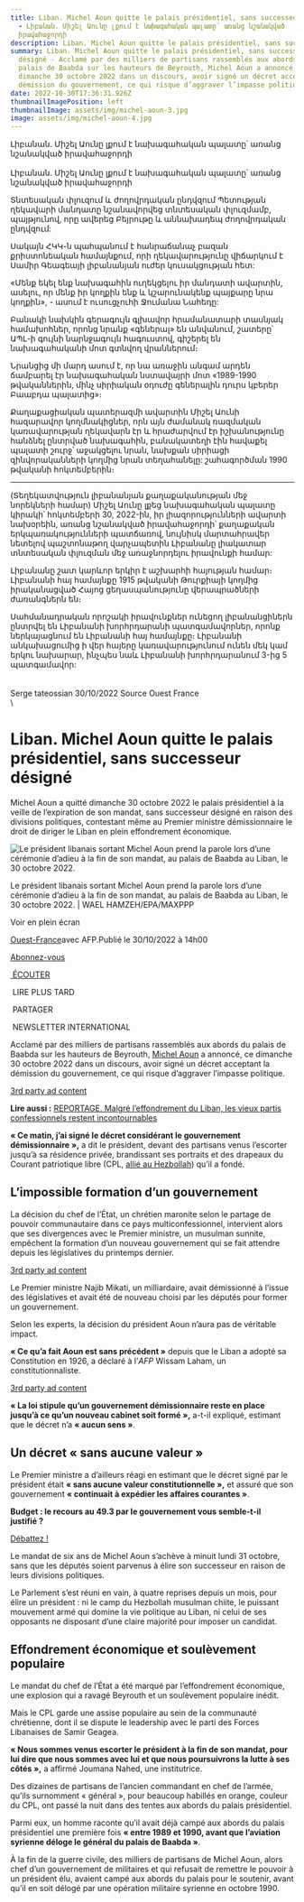```yaml
---
title: Liban. Michel Aoun quitte le palais présidentiel, sans successeur désigné
  - Լիբանան. Միշել Աունը լքում է նախագահական պալատը՝ առանց նշանակված
  իրավահաջորդի
description: Liban. Michel Aoun quitte le palais présidentiel, sans successeur désigné
summary: Liban. Michel Aoun quitte le palais présidentiel, sans successeur
  désigné - Acclamé par des milliers de partisans rassemblés aux abords du
  palais de Baabda sur les hauteurs de Beyrouth, Michel Aoun a annoncé, ce
  dimanche 30 octobre 2022 dans un discours, avoir signé un décret acceptant la
  démission du gouvernement, ce qui risque d’aggraver l’impasse politique.
date: 2022-10-30T17:36:31.926Z
thumbnailImagePosition: left
thumbnailImage: assets/img/michel-aoun-3.jpg
image: assets/img/michel-aoun-4.jpg
---
```

Լիբանան. Միշել Աունը լքում է նախագահական պալատը՝ առանց նշանակված իրավահաջորդի\
\
Լիբանան. Միշել Աունը լքում է նախագահական պալատը՝ առանց նշանակված իրավահաջորդի

Տնտեսական փլուզում և ժողովրդական ընդվզում
Պետության ղեկավարի մանդատը նշանավորվեց տնտեսական փլուզմամբ, պայթյունով, որը ավերեց Բեյրութը և աննախադեպ ժողովրդական ընդվզում:

Սակայն ՀԿԿ-ն պահպանում է հանրաճանաչ բազան քրիստոնեական համայնքում, որի ղեկավարությունը վիճարկում է Սամիր Գեագեայի լիբանանյան ուժեր կուսակցության հետ:

«Մենք եկել ենք նախագահին ուղեկցելու իր մանդատի ավարտին, ասելու, որ մենք իր կողքին ենք և կշարունակենք պայքարը նրա կողքին», - ասում է ուսուցչուհի Ջումանա Նահեդը:

Բանակի նախկին գերագույն գլխավոր հրամանատարի տասնյակ համախոհներ, որոնց նրանք «գեներալ» են անվանում, շատերը՝ ԱՊԼ-ի գույնի նարնջագույն հագուստով, գիշերել են նախագահականի մոտ գտնվող վրաններում։

Նրանցից մի մարդ ասում է, որ նա առաջին անգամ արդեն ճամբարել էր նախագահական նստավայրի մոտ «1989-1990 թվականներին, մինչ սիրիական օդուժը գեներալին դուրս կբերեր Բաաբդա պալատից»։

Քաղաքացիական պատերազմի ավարտին Միշել Աունի հազարավոր կողմնակիցներ, որն այն ժամանակ ռազմական կառավարության ղեկավարն էր և հրաժարվում էր իշխանությունը հանձնել ընտրված նախագահին, բանակատեղի էին հավաքել պալատի շուրջ՝ աջակցելու նրան, նախքան սիրիացի զինվորականների կողմից նրան տեղահանելը: շահագործման 1990 թվականի հոկտեմբերին։

- - -

(Տեղեկատվություն լիբանանյան քաղաքականության մեջ նորեկների համար)
Միշել Աունը լքեց նախագահական պալատը կիրակի՝ հոկտեմբերի 30, 2022-ին, իր լիազորությունների ավարտի նախօրեին, առանց նշանակված իրավահաջորդի՝ քաղաքական երկպառակությունների պատճառով, նույնիսկ մարտահրավեր նետելով պաշտոնաթող վարչապետին Լիբանանը լիակատար տնտեսական փլուզման մեջ առաջնորդելու իրավունքի համար:

Լիբանանը շատ կարևոր երկիր է աշխարհի հայության համար։ Լիբանանի հայ համայնքը 1915 թվականի Թուրքիայի կողմից իրականացված Հայոց ցեղասպանությունը վերապրածների ժառանգներն են։

Սահմանադրական որոշակի իրավունքներ ունեցող լիբանանցիներն ընտրվել են Լիբանանի խորհրդարանի պատգամավորներ, որոնք ներկայացնում են Լիբանանի հայ համայնքը։ Լիբանանի անկախացումից ի վեր հայերը կառավարությունում ունեն մեկ կամ երկու նախարար, ինչպես նաև Լիբանանի խորհրդարանում 3-ից 5 պատգամավոր:\
\
\
Serge tateossian 30/10/2022      Source Ouest France \
\

<!--StartFragment-->

# Liban. Michel Aoun quitte le palais présidentiel, sans successeur désigné

Michel Aoun a quitté dimanche 30 octobre 2022 le palais présidentiel à la veille de l’expiration de son mandat, sans successeur désigné en raison des divisions politiques, contestant même au Premier ministre démissionnaire le droit de diriger le Liban en plein effondrement économique.

![Le président libanais sortant Michel Aoun prend la parole lors d’une cérémonie d’adieu à la fin de son mandat, au palais de Baabda au Liban, le 30 octobre 2022.](<>)

Le président libanais sortant Michel Aoun prend la parole lors d’une cérémonie d’adieu à la fin de son mandat, au palais de Baabda au Liban, le 30 octobre 2022. | WAEL HAMZEH/EPA/MAXPPP

Voir en plein écran

[Ouest-France](https://www.ouest-france.fr/)avec AFP.Publié le 30/10/2022 à 14h00

[Abonnez-vous](https://abonnement.ouest-france.fr/?rt=https://www.ouest-france.fr/monde/liban/liban-michel-aoun-quitte-le-palais-presidentiel-sans-successeur-designe-de02983a-5850-11ed-b4ed-357dce1d0fa6&int_medium=lien&int_campaign=abonnement&int_content=page-article_boutonjaunehaut&marquesource=OF&marquepref=&ida=de02983a-5850-11ed-b4ed-357dce1d0fa6)

[ ÉCOUTER](https://app-eu.readspeaker.com/cgi-bin/rsent?customerid=6390&lang=fr_fr&readid=detail-article-content "Écouter cet article")

 LIRE PLUS TARD

 PARTAGER

 NEWSLETTER INTERNATIONAL

Acclamé par des milliers de partisans rassemblés aux abords du palais de Baabda sur les hauteurs de Beyrouth, [Michel Aoun](https://www.ouest-france.fr/monde/liban/liban-le-president-michel-aoun-renonce-a-organiser-des-elections-legislatives-en-mars-2022-6f3406ea-493e-11ec-a0b7-64a183ad6699) a annoncé, ce dimanche 30 octobre 2022 dans un discours, avoir signé un décret acceptant la démission du gouvernement, ce qui risque d’aggraver l’impasse politique.

[3rd party ad content](https://c2ca6ab33bf1cdea0c159f3b943192b8.safeframe.googlesyndication.com/safeframe/1-0-38/html/container.html)

**Lire aussi :** [REPORTAGE. Malgré l’effondrement du Liban, les vieux partis confessionnels restent incontournables](https://www.ouest-france.fr/monde/liban/reportage-malgre-l-effondrement-du-liban-les-vieux-partis-confessionnels-restent-incontournables-ea91e072-d201-11ec-b0ed-05ec53e3374f)

**« Ce matin, j’ai signé le décret considérant le gouvernement démissionnaire »,** a dit le président, devant des partisans venus l’escorter jusqu’à sa résidence privée, brandissant ses portraits et des drapeaux du Courant patriotique libre (CPL, [allié au Hezbollah](https://www.ouest-france.fr/monde/liban/legislatives-au-liban-le-puissant-hezbollah-fragilise-par-les-revers-de-ses-allies-902e52c6-d523-11ec-886a-4b2eee6de82d)) qu’il a fondé.

## L’impossible formation d’un gouvernement

La décision du chef de l’État, un chrétien maronite selon le partage de pouvoir communautaire dans ce pays multiconfessionnel, intervient alors que ses divergences avec le Premier ministre, un musulman sunnite, empêchent la formation d’un nouveau gouvernement qui se fait attendre depuis les législatives du printemps dernier.

[3rd party ad content](https://c2ca6ab33bf1cdea0c159f3b943192b8.safeframe.googlesyndication.com/safeframe/1-0-38/html/container.html)

Le Premier ministre Najib Mikati, un milliardaire, avait démissionné à l’issue des législatives et avait été de nouveau choisi par les députés pour former un gouvernement.

Selon les experts, la décision du président Aoun n’aura pas de véritable impact.

**« Ce qu’a fait Aoun est sans précédent »** depuis que le Liban a adopté sa Constitution en 1926, a déclaré à l’*AFP* Wissam Laham, un constitutionnaliste.

[3rd party ad content](https://c2ca6ab33bf1cdea0c159f3b943192b8.safeframe.googlesyndication.com/safeframe/1-0-38/html/container.html)

**« La loi stipule qu’un gouvernement démissionnaire reste en place jusqu’à ce qu’un nouveau cabinet soit formé »,** a-t-il expliqué, estimant que le décret n’a **« aucun sens »**.

## Un décret « sans aucune valeur »

Le Premier ministre a d’ailleurs réagi en estimant que le décret signé par le président était **« sans aucune valeur constitutionnelle »,** et assuré que son gouvernement **« continuait à expédier les affaires courantes »**.

**Budget : le recours au 49.3 par le gouvernement vous semble-t-il justifié ?**

[Débattez !](https://www.ouest-france.fr/espace-debat/debats/budget-le-recours-au-49-3-par-le-gouvernement-vous-semble-t-il-justifie-eI3Mu)

Le mandat de six ans de Michel Aoun s’achève à minuit lundi 31 octobre, sans que les députés soient parvenus à élire son successeur en raison de leurs divisions politiques.

Le Parlement s’est réuni en vain, à quatre reprises depuis un mois, pour élire un président : ni le camp du Hezbollah musulman chiite, le puissant mouvement armé qui domine la vie politique au Liban, ni celui de ses opposants ne disposant d’une claire majorité pour imposer un candidat.

## Effondrement économique et soulèvement populaire

Le mandat du chef de l’État a été marqué par l’effondrement économique, une explosion qui a ravagé Beyrouth et un soulèvement populaire inédit.

Mais le CPL garde une assise populaire au sein de la communauté chrétienne, dont il se dispute le leadership avec le parti des Forces Libanaises de Samir Geagea.

**« Nous sommes venus escorter le président à la fin de son mandat, pour lui dire que nous sommes avec lui et que nous poursuivrons la lutte à ses côtés »,** a affirmé Joumana Nahed, une institutrice.

Des dizaines de partisans de l’ancien commandant en chef de l’armée, qu’ils surnomment « général », pour beaucoup habillés en orange, couleur du CPL, ont passé la nuit dans des tentes aux abords du palais présidentiel.

Parmi eux, un homme raconte qu’il avait déjà campé aux abords du palais présidentiel une première fois **« entre 1989 et 1990, avant que l’aviation syrienne déloge le général du palais de Baabda »**.

À la fin de la guerre civile, des milliers de partisans de Michel Aoun, alors chef d’un gouvernement de militaires et qui refusait de remettre le pouvoir à un président élu, avaient campé aux abords du palais pour le soutenir, avant qu’il en soit délogé par une opération militaire syrienne en octobre 1990.

<!--EndFragment--